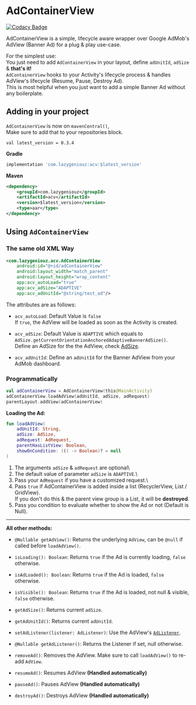 # AdContainerView

[![Codacy Badge](https://api.codacy.com/project/badge/Grade/685458c0953f4dd0b84956383b491f29)](https://app.codacy.com/gh/ItzNotABug/AdContainerView?utm_source=github.com&utm_medium=referral&utm_content=ItzNotABug/AdContainerView&utm_campaign=Badge_Grade_Settings)

AdContainerView is a simple, lifecycle aware wrapper over Google AdMob's AdView (Banner Ad) for a plug & play use-case.

For the simplest use:\
You just need to add `AdContainerView` in your layout, define `adUnitId`, `adSize` & **that's it!**\
`AdContainerView` hooks to your Activity's lifecycle process & handles AdView's lifecycle (Resume, Pause, Destroy Ad).\
This is most helpful when you just want to add a simple Banner Ad without any boilerplate.

## Adding in your project
`AdContainerView` is now on `mavenCentral()`,\
Make sure to add that to your repositories block.

`val latest_version = 0.3.4`

**Gradle**
```gradle
implementation 'com.lazygeniouz:acv:$latest_version'
```
**Maven**
```xml
<dependency>
    <groupId>com.lazygeniouz</groupId>
    <artifactId>acv</artifactId>
    <version>$latest_version</version>
    <type>aar</type>
</dependency>
```

## Using `AdContainerView`
### The same old XML Way
```xml
<com.lazygeniouz.acv.AdContainerView 
    android:id="@+id/adContainerView"
    android:layout_width="match_parent"
    android:layout_height="wrap_content"
    app:acv_autoLoad="true"
    app:acv_adSize="ADAPTIVE"
    app:acv_adUnitId="@string/test_ad"/>
```
The attributes are as follows:
*   `acv_autoLoad`: Default Value is `false`\
    If `true`, the AdView will be loaded as soon as the Activity is created.

*   `acv_adSize`: Default Value is `ADAPTIVE` which equals to `AdSize.getCurrentOrientationAnchoredAdaptiveBannerAdSize()`.\
    Define an AdSize for the the AdView, check [AdSize](https://developers.google.com/android/reference/com/google/android/gms/ads/AdSize#field-summary).

*   `acv_adUnitId`: Define an `adUnitId` for the Banner AdView from your AdMob dashboard.

### Programmatically
```kotlin
val adContainerView = AdContainerView(this@MainActivity)
adContainerView.loadAdView(adUnitId, adSize, adRequest)
parentLayout.addView(adContainerView)
```
**Loading the Ad:**
```kotlin
fun loadAdView(
    adUnitId: String,
    adSize: AdSize,
    adRequest: AdRequest,
    parentHasListView: Boolean,
    showOnCondition: (() -> Boolean)? = null
)
```
1. The arguments `adSize` & `adRequest` are optional\
2. The default value of parameter `adSize` is `ADAPTIVE`.\
3. Pass your `AdRequest` if you have a customized request.\
4. Pass `true` if AdContainerView is added inside a list (RecyclerView, List / GridView).\
   If you don't do this & the parent view group is a List, it will be **destroyed**.
6. Pass you condition to evaluate whether to show the Ad or not (Default is Null).

---
**All other methods:**

* `@Nullable getAdView()`: Returns the underlying `AdView`, can be `@null` if called before `loadAdView()`.

* `isLoading(): Boolean`: Returns `true` if the Ad is currently loading, `false` otherwise.

* `isAdLoaded(): Boolean`: Returns `true` if the Ad is loaded, `false` otherwise.

* `isVisible(): Boolean`: Returns `true` if the Ad is loaded, not null & visible, `false` otherwise.

* `getAdSize()`: Returns current `adSize`.

* `getAdUnitId()`: Returns current `adUnitId`.

* `setAdListener(listener: AdListener)`: Use the AdView's [`AdListener`](https://developers.google.com/android/reference/com/google/android/gms/ads/AdListener).

* `@Nullable getAdListener()`: Returns the Listener if set, null otherwise.

* `removeAd()`: Removes the AdView. Make sure to call `loadAdView()` to re-add `AdView`.

* `resumeAd()`: Resumes AdView **(Handled automatically)**

* `pauseAd()`: Pauses AdView **(Handled automatically)**

* `destroyAd()`: Destroys AdView **(Handled automatically)**
